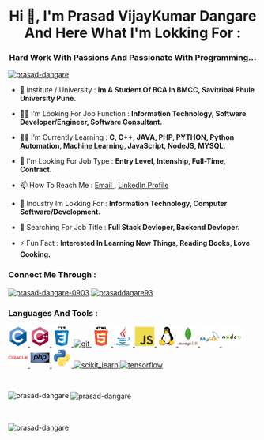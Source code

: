 <!--### Hey I'm Prasad VijayKumar Dangare And Here What I'm Lokking For 👋



Here are some ideas to get you started:

- 🔭 Institute / University : Im A Student Of BCA In BMCC , Savitribai Phule University Pune.
- 🌱 I’m currently learning : C, C++, JAVA, PHP, PYTHON, Python Automation, Machine Learning, JavaScript, NodeJS, MYSQL, NOSQL.
- 👯 I’m looking to Work on : As Per The Requirement And Interested To Work On Above Languages Which I Learn.
- I’m looking for Job Function : Information Technology, Software Developer/Engineer, Software Consultant. 
- 💬 Industry Im Lokking For : Information Technology, Computer Software/Development. 
- Searching For Job Title : Full Stack Devloper, Frontend Devloper, Backend Devloper. 
- I'm Looking For Job Type : Entry Level, Intenship, Full-Time, Contract.
- 📫 How to reach me : [LinkedIn Profile](https://www.linkedin.com/in/prasad-dangare-0903/)
- ⚡ Fun fact : Interested In Learning New Things, Reading Books, Love Cooking.

-->

<h1 align="center">Hi 👋, I'm Prasad VijayKumar Dangare And Here What I'm Lokking For :</h1>
<h3 align="center">Hard Work With Passions And Passionate With Programming...</h3>

<p align="left"> <a href="https://github.com/ryo-ma/github-profile-trophy"><img src="https://github-profile-trophy.vercel.app/?username=prasad-dangare" alt="prasad-dangare" /></a> </p>

- 📄 Institute / University : **Im A Student Of BCA In BMCC, Savitribai Phule University Pune.**

- 👨‍💻 I’m Looking For Job Function : **Information Technology, Software Developer/Engineer, Software Consultant.**

- 👨‍💻 I’m Currently Learning : **C, C++, JAVA, PHP, PYTHON, Python Automation, Machine Learning, JavaScript, NodeJS, MYSQL.**

- 🔭 I'm Looking For Job Type : **Entry Level, Intenship, Full-Time, Contract.**

- 📫 How To Reach Me : [Email ](prasaddagare93@gmail.com), [LinkedIn Profile](https://www.linkedin.com/in/prasad-dangare-0903/)

- 📄 Industry Im Lokking For : **Information Technology, Computer Software/Development.**

- 🌱 Searching For Job Title : **Full Stack Devloper, Backend Devloper.**

- ⚡ Fun Fact : **Interested In Learning New Things, Reading Books, Love Cooking.**

<h3 align="left">Connect Me Through : </h3>
<p align="left">
<a href="https://linkedin.com/in/prasad-dangare-0903" target="blank"><img align="center" src="https://raw.githubusercontent.com/rahuldkjain/github-profile-readme-generator/master/src/images/icons/Social/linked-in-alt.svg" alt="prasad-dangare-0903" height="30" width="40" /></a>
<a href="https://www.hackerrank.com/prasaddagare93" target="blank"><img align="center" src="https://raw.githubusercontent.com/rahuldkjain/github-profile-readme-generator/master/src/images/icons/Social/hackerrank.svg" alt="prasaddagare93" height="30" width="40" /></a>
</p>

<h3 align="left">Languages And Tools : </h3>
<p align="left"> <a href="https://www.cprogramming.com/" target="_blank"> <img src="https://raw.githubusercontent.com/devicons/devicon/master/icons/c/c-original.svg" alt="c" width="40" height="40"/> </a> <a href="https://www.w3schools.com/cpp/" target="_blank"> <img src="https://raw.githubusercontent.com/devicons/devicon/master/icons/cplusplus/cplusplus-original.svg" alt="cplusplus" width="40" height="40"/> </a> <a href="https://www.w3schools.com/css/" target="_blank"> <img src="https://raw.githubusercontent.com/devicons/devicon/master/icons/css3/css3-original-wordmark.svg" alt="css3" width="40" height="40"/> </a> <a href="https://git-scm.com/" target="_blank"> <img src="https://www.vectorlogo.zone/logos/git-scm/git-scm-icon.svg" alt="git" width="40" height="40"/> </a> <a href="https://www.w3.org/html/" target="_blank"> <img src="https://raw.githubusercontent.com/devicons/devicon/master/icons/html5/html5-original-wordmark.svg" alt="html5" width="40" height="40"/> </a> <a href="https://www.java.com" target="_blank"> <img src="https://raw.githubusercontent.com/devicons/devicon/master/icons/java/java-original.svg" alt="java" width="40" height="40"/> </a> <a href="https://developer.mozilla.org/en-US/docs/Web/JavaScript" target="_blank"> <img src="https://raw.githubusercontent.com/devicons/devicon/master/icons/javascript/javascript-original.svg" alt="javascript" width="40" height="40"/> </a> <a href="https://www.linux.org/" target="_blank"> <img src="https://raw.githubusercontent.com/devicons/devicon/master/icons/linux/linux-original.svg" alt="linux" width="40" height="40"/> </a> <a href="https://www.mongodb.com/" target="_blank"> <img src="https://raw.githubusercontent.com/devicons/devicon/master/icons/mongodb/mongodb-original-wordmark.svg" alt="mongodb" width="40" height="40"/> </a> <a href="https://www.mysql.com/" target="_blank"> <img src="https://raw.githubusercontent.com/devicons/devicon/master/icons/mysql/mysql-original-wordmark.svg" alt="mysql" width="40" height="40"/> </a> <a href="https://nodejs.org" target="_blank"> <img src="https://raw.githubusercontent.com/devicons/devicon/master/icons/nodejs/nodejs-original-wordmark.svg" alt="nodejs" width="40" height="40"/> </a> <a href="https://www.oracle.com/" target="_blank"> <img src="https://raw.githubusercontent.com/devicons/devicon/master/icons/oracle/oracle-original.svg" alt="oracle" width="40" height="40"/> </a> <a href="https://www.php.net" target="_blank"> <img src="https://raw.githubusercontent.com/devicons/devicon/master/icons/php/php-original.svg" alt="php" width="40" height="40"/> </a> <a href="https://www.python.org" target="_blank"> <img src="https://raw.githubusercontent.com/devicons/devicon/master/icons/python/python-original.svg" alt="python" width="40" height="40"/> </a> <a href="https://scikit-learn.org/" target="_blank"> <img src="https://upload.wikimedia.org/wikipedia/commons/0/05/Scikit_learn_logo_small.svg" alt="scikit_learn" width="40" height="40"/> </a> <a href="https://www.tensorflow.org" target="_blank"> <img src="https://www.vectorlogo.zone/logos/tensorflow/tensorflow-icon.svg" alt="tensorflow" width="40" height="40"/> </a> </p>

<br><p><img align="left" src="https://github-readme-stats.vercel.app/api/top-langs?username=prasad-dangare&show_icons=true&locale=en&layout=compact" alt="prasad-dangare" /></p>

<p>&nbsp;<img align="center" src="https://github-readme-stats.vercel.app/api?username=prasad-dangare&show_icons=true&locale=en" alt="prasad-dangare" /></p>

<br><p><img align="center" src="https://github-readme-streak-stats.herokuapp.com/?user=prasad-dangare&" alt="prasad-dangare" /></p>
